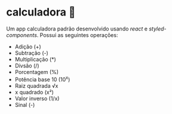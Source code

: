 # calculadora :notebook_with_decorative_cover:

Um app calculadora padrão desenvolvido usando _react_ e _styled-components_.
Possui as seguintes operações:

* Adição (+)
* Subtração (-)
* Multiplicação (*)
* Divsão (/)
* Porcentagem (%)
* Potência base 10 (10<sup>x</sup>)
* Raiz quadrada &radic;x
* x quadrado (x&sup2;)
* Valor inverso (1/x)
* Sinal (-)
